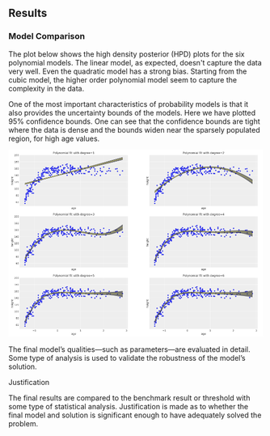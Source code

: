 ## Results

### Model Comparison

The plot below shows the high density posterior (HPD) plots for the six polynomial models. The linear model, as expected, doesn't capture the data very well. Even the quadratic model has a strong bias. Starting from the cubic model, the higher order polynomial model seem to capture the complexity in the data.

One of the most important characteristics of probability models is that it also provides the uncertainty bounds of the models. Here we have plotted 95% confidence bounds. One can see that the confidence bounds are tight where the data is dense and the bounds widen near the sparsely populated region, for high age values.

![](pics/model_hpd.png)

The final model’s qualities—such as parameters—are evaluated in detail. Some type of analysis is used to validate the robustness of the model’s solution.

Justification

The final results are compared to the benchmark result or threshold with some type of statistical analysis. Justification is made as to whether the final model and solution is significant enough to have adequately solved the problem.
